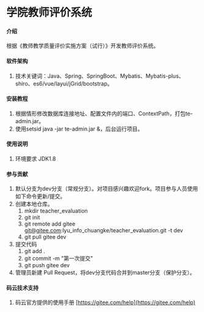 # 学院教师评价系统

#### 介绍
根据《教师教学质量评价实施方案（试行）》开发教师评价系统。

#### 软件架构
1. 技术关键词：Java、Spring、SpringBoot、Mybatis、Mybatis-plus、shiro、es6/vue/layui/jGrid/bootstrap。

#### 安装教程

1. 根据情形修改数据库连接地址、配置文件内的端口、ContextPath，打包te-admin.jar。
2. 使用setsid java -jar te-admin.jar &，后台运行项目。

#### 使用说明

1. 环境要求 JDK1.8

#### 参与贡献
1. 默认分支为dev分支（常规分支）。对项目感兴趣欢迎fork。项目参与人员使用如下命令更新/提交。
2. 创建本地仓库。
    1. mkdir teacher_evaluation
    2. git init
    3. git remote add gitee git@gitee.com:lyu_info_chuangke/teacher_evaluation.git -t dev
    4. git pull gitee dev
3. 提交代码
    1. git add .
    2. git commit -m "第一次提交"
    3. git push gitee dev
4. 管理员新建 Pull Request，将dev分支代码合并到master分支（保护分支）。


#### 码云技术支持

1.  码云官方提供的使用手册 [https://gitee.com/help](https://gitee.com/help)